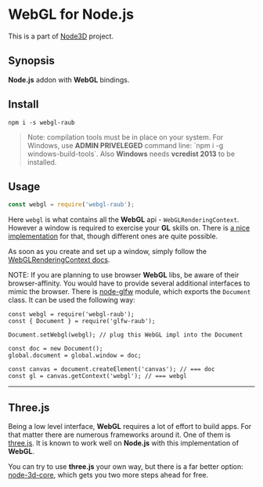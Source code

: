 # WebGL for Node.js

This is a part of [Node3D](https://github.com/node-3d) project.


## Synopsis

**Node.js** addon with **WebGL** bindings.


## Install

```
npm i -s webgl-raub
```

> Note: compilation tools must be in place on your system.
For Windows, use **ADMIN PRIVELEGED** command line:
\`npm i -g windows-build-tools\`.
Also **Windows** needs **vcredist 2013** to be installed.


## Usage

```js
const webgl = require('webgl-raub');
```

Here `webgl` is what contains all the **WebGL** api - `WebGLRenderingContext`.
However a window is required to exercise your **GL** skills on. There is
[a nice implementation](https://github.com/raub/node-glfw) for that,
though different ones are quite possible.

As soon as you create and set up a window, simply follow the
[WebGLRenderingContext docs](https://developer.mozilla.org/en-US/docs/Web/API/WebGLRenderingContext).

NOTE: If you are planning to use browser **WebGL** libs, be aware of their browser-affinity.
You would have to provide several additional interfaces to mimic the browser.
There is [node-glfw](https://github.com/raub/node-glfw) module, which exports the
`Document` class. It can be used the following way:

```
const webgl = require('webgl-raub');
const { Document } = require('glfw-raub');

Document.setWebgl(webgl); // plug this WebGL impl into the Document

const doc = new Document();
global.document = global.window = doc;

const canvas = document.createElement('canvas'); // === doc
const gl = canvas.getContext('webgl'); // === webgl
```


---

## Three.js

Being a low level interface, **WebGL** requires a lot of effort to build apps. For
that matter there are numerous frameworks around it. One of them is
[three.js](https://threejs.org/). It is known to work well on **Node.js** with this
implementation of **WebGL**.


You can try to use **three.js** your own way, but there is
a far better option: [node-3d-core](https://github.com/raub/node-3d-core),
which gets you two more steps ahead for free.
